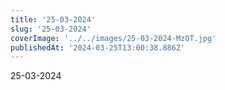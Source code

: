 ```yaml
---
title: '25-03-2024'
slug: '25-03-2024'
coverImage: '../../images/25-03-2024-MzOT.jpg'
publishedAt: '2024-03-25T13:00:38.886Z'
---
```


25-03-2024